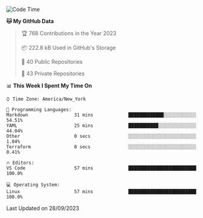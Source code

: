 <!--START_SECTION:waka-->
![Code Time](http://img.shields.io/badge/Code%20Time-216%20hrs%205%20mins-blue)

**🐱 My GitHub Data** 

> 🏆 768 Contributions in the Year 2023
 > 
> 📦 222.8 kB Used in GitHub's Storage 
 > 
> 📜 40 Public Repositories 
 > 
> 🔑 43 Private Repositories  
 > 
📊 **This Week I Spent My Time On** 

```text
⌚︎ Time Zone: America/New_York

💬 Programming Languages: 
Markdown                 31 mins             █████████████░░░░░░░░░░░░   54.51% 
YAML                     25 mins             ███████████░░░░░░░░░░░░░░   44.04% 
Other                    0 secs              ░░░░░░░░░░░░░░░░░░░░░░░░░   1.04% 
Terraform                0 secs              ░░░░░░░░░░░░░░░░░░░░░░░░░   0.41%

🔥 Editors: 
VS Code                  57 mins             █████████████████████████   100.0%

💻 Operating System: 
Linux                    57 mins             █████████████████████████   100.0%

```


 Last Updated on 28/09/2023
<!--END_SECTION:waka-->
